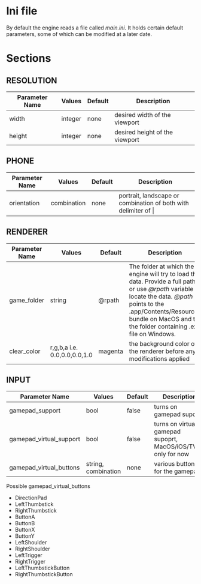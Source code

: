 # Ini file

By default the engine reads a file called *main.ini*. It holds certain default parameters,
some of which can be modified at a later date.

# Sections

## RESOLUTION

| Parameter Name    | Values    | Default       |  Description      |
|-------------------|-----------|---------------|-------------------|
|width              |integer    |none           |desired width of the viewport |
|height             |integer    |none           |desired height of the viewport |

## PHONE

| Parameter Name    | Values    | Default       |  Description      |
|-------------------|-----------|---------------|-------------------|
|orientation        | combination |none           | portrait, landscape or combination of both with delimiter of \| |

## RENDERER

| Parameter Name    | Values    | Default       | Description      |
|-------------------|-----------|---------------|------------------|
|game_folder        |string     |@rpath | The folder at which the engine will try to load the data. Provide a full path or use _@rpath_ variable to locate the data. _@path_ points to the .app/Contents/Resources bundle on MacOS and to the folder containing .exe file on Windows.|
|clear_color        |r,g,b,a i.e. 0.0,0.0,0.0,1.0     | magenta  | the background color of the renderer before any modifications applied  |

## INPUT
| Parameter Name    | Values    | Default       |  Description      |
|-------------------|-----------|---------------|-------------------|
|gamepad_support    | bool      |false          | turns on gamepad supoprt |
|gamepad_virtual_support    | bool      |false          | turns on virtual gamepad supoprt, MacOS/iOS/TVOS only for now |
|gamepad_virtual_buttons    | string, combination      |none          | various buttons for the gamepad |

Possible gamepad_virtual_buttons 
- DirectionPad
- LeftThumbstick
- RightThumbstick
- ButtonA
- ButtonB
- ButtonX
- ButtonY
- LeftShoulder
- RightShoulder
- LeftTrigger
- RightTrigger
- LeftThumbstickButton
- RightThumbstickButton
